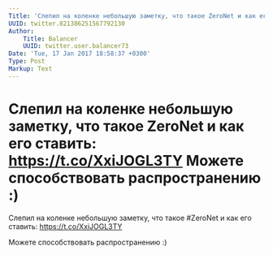 ```yaml
---
Title: 'Слепил на коленке небольшую заметку, что такое ZeroNet и как его ставить: https://t.co/XxiJOGL3TY  Можете способствовать распространению :)'
UUID: twitter.821386251567792130
Author:
    Title: Balancer
    UUID: twitter.user.balancer73
Date: 'Tue, 17 Jan 2017 18:58:37 +0300'
Type: Post
Markup: Text
---
```


# Слепил на коленке небольшую заметку, что такое ZeroNet и как его ставить: https://t.co/XxiJOGL3TY  Можете способствовать распространению :)

Слепил на коленке небольшую заметку, что такое #ZeroNet и
как его ставить: https://t.co/XxiJOGL3TY

Можете способствовать распространению :)